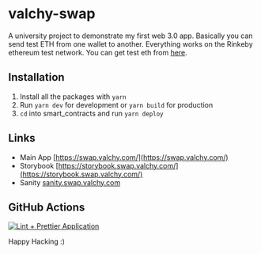 # valchy-swap

A university project to demonstrate my first web 3.0 app. Basically you can send test ETH from one wallet to another. Everything works on the Rinkeby ethereum test network. You can get test eth from [here](https://faucets.chain.link/rinkeby).

## Installation

1. Install all the packages with `yarn`
2. Run `yarn dev` for development or `yarn build` for production
3. `cd` into smart_contracts and run `yarn deploy`

## Links

-   Main App [https://swap.valchy.com/](https://swap.valchy.com/)
-   Storybook [https://storybook.swap.valchy.com/](https://storybook.swap.valchy.com/)
-   Sanity [sanity.swap.valchy.com](sanity.swap.valchy.com)

## GitHub Actions

[![Lint + Prettier Application](https://github.com/Valchy/valchy-swap/actions/workflows/node.js.yml/badge.svg)](https://github.com/Valchy/valchy-swap/actions/workflows/node.js.yml)

Happy Hacking :)
